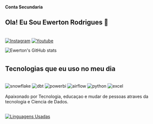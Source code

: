 #### Conta Secundaria
## Ola! Eu Sou Ewerton Rodrigues 👋
#
[![Instagram](https://img.shields.io/badge/Instagram-E4405F?style=for-the-badge&logo=instagram&logoColor=white)](https://www.instagram.com/ewertonrrodrigues/)
[![Youtube](https://img.shields.io/badge/YouTube-FF0000?style=for-the-badge&logo=youtube&logoColor=white)](https://www.youtube.com/channel/UCDNcyFeruKlLGrIYykVU_iw)

![Ewerton's GitHub stats](https://github-readme-stats.vercel.app/api?username=ewertondrigues02&show_icons=true&theme=dracula)

#
## Tecnologias que eu uso no meu dia

<div style='display: inline_block'></br>
<img  aling='center' alt='snowflake' src="https://img.shields.io/badge/SNOWFLAKE-E34F26?style=for-the-badge&logo=snowflake&logoColor=white">
<img  aling='center' alt='dbt' src="https://img.shields.io/badge/DBT-1572B6?style=for-the-badge&logo=dbt&logoColor=white">
<img  aling='center' alt='powerbi' src="https://img.shields.io/badge/POWER_BI-DEA01E?style=for-the-badge&logo=powerbi&logoColor=white">
<img  aling='center' alt='airflow' src="https://img.shields.io/badge/Airflow-1572B6?style=for-the-badge&logo=airflow&logoColor=white">
<img  aling='center' alt='python' src="https://img.shields.io/badge/Python-14354C?style=for-the-badge&logo=python&logoColor=white">
<img  aling='center' alt='excel' src="https://img.shields.io/badge/Microsoft_Excel-217346?style=for-the-badge&logo=microsoft-excel&logoColor=white">


</div></br>
Apaixonado por Tecnologia, educaçao e mudar de pessoas atraves da tecnologia e Ciencia de Dados.
</br>
</br>

[![Linguagens Usadas](https://github-readme-stats.vercel.app/api/top-langs/?username=ewertondrigues02&layout=compact)](https://github.com/anuraghazra/github-readme-stats)

